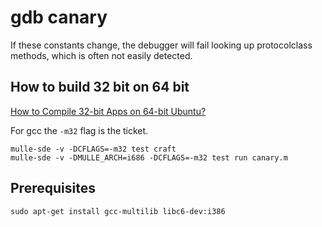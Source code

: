 # gdb canary

If these constants change, the debugger will fail looking up protocolclass
methods, which is often not easily detected.

## How to build 32 bit on 64 bit

[How to Compile 32-bit Apps on 64-bit Ubuntu?](//stackoverflow.com/questions/22355436/how-to-compile-32-bit-apps-on-64-bit-ubuntu)

For gcc the `-m32` flag is the ticket.

```
mulle-sde -v -DCFLAGS=-m32 test craft
mulle-sde -v -DMULLE_ARCH=i686 -DCFLAGS=-m32 test run canary.m
```

## Prerequisites

```
sudo apt-get install gcc-multilib libc6-dev:i386
```